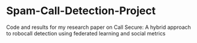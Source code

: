 # Spam-Call-Detection-Project
Code and results for my research paper on Call Secure: A hybrid approach to robocall detection using federated learning and social metrics
